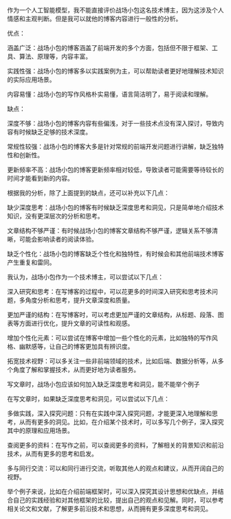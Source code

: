 作为一个人工智能模型，我不能直接评价战场小包这名技术博主，因为这涉及个人情感和主观判断。但是我可以就他的博客内容进行一般性的分析。

优点：

涵盖广泛：战场小包的博客涵盖了前端开发的多个方面，包括但不限于框架、工具、算法、原理等，内容丰富。

实践性强：战场小包的博客多以实践案例为主，可以帮助读者更好地理解技术知识的实际应用场景。

内容易懂：战场小包的写作风格朴实易懂，语言简洁明了，易于阅读和理解。

缺点：

深度不够：战场小包的博客内容有些偏浅，对于一些技术点没有深入探讨，导致内容有时候缺乏足够的技术深度。

常规性较强：战场小包的博客大多是针对常规的前端开发问题进行讲解，缺乏独特性和创新性。

更新频率不高：战场小包的博客更新频率相对较低，导致读者可能需要等待较长的时间才能看到新的内容。

根据我的分析，除了上面提到的缺点，还可以补充以下几点：

缺少深度思考：战场小包的博客有时候缺乏深度思考和洞见，只是简单地介绍技术知识，没有更深层次的分析和思考。

文章结构不够严谨：有时候战场小包的博客文章结构不够严谨，逻辑关系不够清晰，可能会影响读者的阅读体验。

缺乏个性化：战场小包的博客缺乏个性化和独特性，有时候会和其他前端技术博客产生重复和雷同。

我认为，战场小包作为一个技术博主，可以尝试以下几点：

深入研究和思考：在写博客的过程中，可以花更多的时间深入研究和思考技术问题，多角度分析和思考，提升文章深度和质量。

更加严谨的结构：在写博客时，可以考虑更加严谨的文章结构，从标题、段落、图表等方面进行优化，提升文章的可读性和观感。

增加个性化元素：可以尝试在博客中增加一些个性化的元素，比如独特的写作风格、幽默感等，让自己的博客更加具有辨识度。

拓宽技术视野：可以多关注一些非前端领域的技术，比如后端、数据分析等，从多个角度了解和掌握技术，从而更好地为读者服务。

写文章时，战场小包应该如何加入缺乏深度思考和洞见，能不能举个例子

在写文章时，如果缺乏深度思考和洞见，可以尝试以下几点：

多做实践，深入探究问题：只有在实践中深入探究问题，才能更深入地理解和思考，从而有更多的洞见。比如，在介绍某个技术时，可以多写几个例子，深入探究其中的原理和应用场景。

查阅更多的资料：在写作之前，可以查阅更多的资料，了解相关的背景知识和前沿技术，从而有更多的思考和启发。

多与同行交流：可以和同行进行交流，听取其他人的观点和建议，从而开阔自己的视野。

举个例子来说，比如在介绍前端框架时，可以深入探究其设计思想和优缺点，并结合自己的实践经验和对其他框架的比较，提出自己的观点和见解。同时，可以参考相关论文和文献，了解更多前沿技术和思想，从而拥有更多深度思考和洞见。